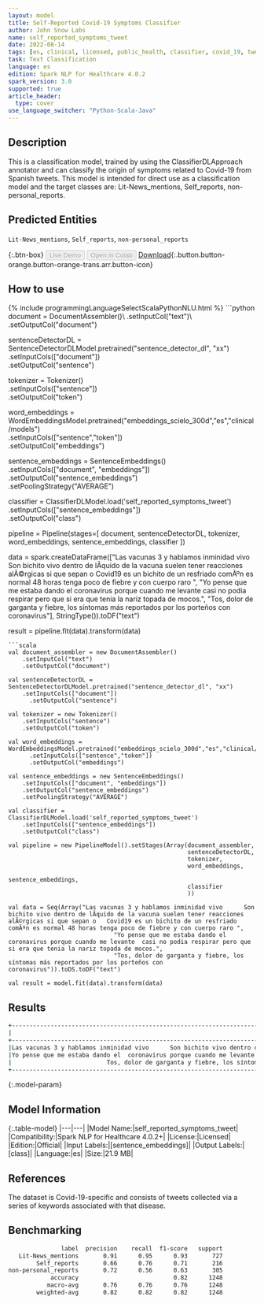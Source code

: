 ```yaml
---
layout: model
title: Self-Reported Covid-19 Symptoms Classifier
author: John Snow Labs
name: self_reported_symptoms_tweet
date: 2022-08-14
tags: [es, clinical, licensed, public_health, classifier, covid_19, tweet, symptom]
task: Text Classification
language: es
edition: Spark NLP for Healthcare 4.0.2
spark_version: 3.0
supported: true
article_header:
  type: cover
use_language_switcher: "Python-Scala-Java"
---
```


## Description

This is a classification model, trained by using the ClassifierDLApproach annotator and can classify the origin of symptoms related to Covid-19 from Spanish tweets. 
This model is intended for direct use as a classification model and the target classes are: Lit-News_mentions, Self_reports, non-personal_reports.

## Predicted Entities

`Lit-News_mentions`, `Self_reports`, `non-personal_reports`

{:.btn-box}
<button class="button button-orange" disabled>Live Demo</button>
<button class="button button-orange" disabled>Open in Colab</button>
[Download](https://s3.amazonaws.com/auxdata.johnsnowlabs.com/clinical/models/self_reported_symptoms_tweet_es_4.0.2_3.0_1660447906015.zip){:.button.button-orange.button-orange-trans.arr.button-icon}

## How to use



<div class="tabs-box" markdown="1">
{% include programmingLanguageSelectScalaPythonNLU.html %}
```python
document = DocumentAssembler()\
    .setInputCol("text")\
    .setOutputCol("document")

sentenceDetectorDL = SentenceDetectorDLModel.pretrained("sentence_detector_dl", "xx")\
	.setInputCols(["document"])\
	.setOutputCol("sentence")

tokenizer = Tokenizer()\
	.setInputCols(["sentence"])\
	.setOutputCol("token")

word_embeddings = WordEmbeddingsModel.pretrained("embeddings_scielo_300d","es","clinical/models")\
	.setInputCols(["sentence","token"])\
	.setOutputCol("embeddings")
 
sentence_embeddings = SentenceEmbeddings() \
   .setInputCols(["document", "embeddings"]) \
   .setOutputCol("sentence_embeddings") \
   .setPoolingStrategy("AVERAGE")

classifier = ClassifierDLModel.load('self_reported_symptoms_tweet') \
    .setInputCols(["sentence_embeddings"]) \
    .setOutputCol("class")    

pipeline = Pipeline(stages=[
    document,
    sentenceDetectorDL, 
    tokenizer,
    word_embeddings,
    sentence_embeddings,
    classifier
])

data = spark.createDataFrame(["Las vacunas 3 y hablamos inminidad vivo      Son bichito vivo dentro de lÃ­quido de la vacuna suelen tener reacciones alÃ©rgicas si que sepan o   Covid19 es un bichito de un resfriado comÃºn es normal 48 horas tenga poco de fiebre y con cuerpo raro ",
                              "Yo pense que me estaba dando el  coronavirus porque cuando me levante  casi no podia respirar pero que si era que tenia la nariz topada de mocos.",
                              "Tos, dolor de garganta y fiebre, los síntomas más reportados por los porteños con coronavirus"], StringType()).toDF("text")

result = pipeline.fit(data).transform(data)
```
```scala
val document_assembler = new DocumentAssembler()
    .setInputCol("text")
    .setOutputCol("document")

val sentenceDetectorDL = SentenceDetectorDLModel.pretrained("sentence_detector_dl", "xx")
    .setInputCols(["document"])
	  .setOutputCol("sentence")

val tokenizer = new Tokenizer()
    .setInputCols("sentence")
    .setOutputCol("token")

val word_embeddings = WordEmbeddingsModel.pretrained("embeddings_scielo_300d","es","clinical/models")
	  .setInputCols(["sentence","token"])
	  .setOutputCol("embeddings")
 
val sentence_embeddings = new SentenceEmbeddings()
    .setInputCols(["document", "embeddings"])
    .setOutputCol("sentence_embeddings")
    .setPoolingStrategy("AVERAGE")

val classifier = ClassifierDLModel.load('self_reported_symptoms_tweet')
    .setInputCols(["sentence_embeddings"])
    .setOutputCol("class")

val pipeline = new PipelineModel().setStages(Array(document_assembler,
                                                   sentenceDetectorDL, 
                                                   tokenizer,
                                                   word_embeddings,
                                                   sentence_embeddings,
                                                   classifier
                                                   ))

val data = Seq(Array("Las vacunas 3 y hablamos inminidad vivo      Son bichito vivo dentro de lÃ­quido de la vacuna suelen tener reacciones alÃ©rgicas si que sepan o   Covid19 es un bichito de un resfriado comÃºn es normal 48 horas tenga poco de fiebre y con cuerpo raro ",
                              "Yo pense que me estaba dando el  coronavirus porque cuando me levante  casi no podia respirar pero que si era que tenia la nariz topada de mocos.",
                              "Tos, dolor de garganta y fiebre, los síntomas más reportados por los porteños con coronavirus")).toDS.toDF("text")

val result = model.fit(data).transform(data)
```
</div>

## Results

```bash
+------------------------------------------------------------------------------------------------------------------------+----------------------+
|                                                                                                                    text|                result|
+------------------------------------------------------------------------------------------------------------------------+----------------------+
|Las vacunas 3 y hablamos inminidad vivo      Son bichito vivo dentro de lÃ­quido de la vacuna suelen tener reacciones...|[non-personal_reports]|
|Yo pense que me estaba dando el  coronavirus porque cuando me levante  casi no podia respirar pero que si era que ten...|        [Self_reports]|
|                           Tos, dolor de garganta y fiebre, los síntomas más reportados por los porteños con coronavirus|   [Lit-News_mentions]|
+------------------------------------------------------------------------------------------------------------------------+----------------------+
```

{:.model-param}
## Model Information

{:.table-model}
|---|---|
|Model Name:|self_reported_symptoms_tweet|
|Compatibility:|Spark NLP for Healthcare 4.0.2+|
|License:|Licensed|
|Edition:|Official|
|Input Labels:|[sentence_embeddings]|
|Output Labels:|[class]|
|Language:|es|
|Size:|21.9 MB|

## References

The dataset is Covid-19-specific and consists of tweets collected via a series of keywords associated with that disease.

## Benchmarking

```bash
               label  precision    recall  f1-score   support
   Lit-News_mentions       0.91      0.95      0.93       727
        Self_reports       0.66      0.76      0.71       216
non-personal_reports       0.72      0.56      0.63       305
            accuracy                           0.82      1248
           macro-avg       0.76      0.76      0.76      1248
        weighted-avg       0.82      0.82      0.82      1248
```